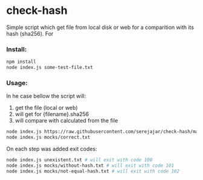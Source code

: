 # check-hash
Simple script which get file from local disk or web for a comparition with its hash (sha256). For

### Install:
```bash
npm install
node index.js some-test-file.txt
```

### Usage:
In he case bellow the script will:
1. get the file (local or web)
2. will get for {filename}.sha256
3. will compare with calculated from the file

```bash
node index.js https://raw.githubusercontent.com/serejajar/check-hash/main/mocks/correct.txt
node index.js mocks/correct.txt
```
On each step was added exit codes:

```bash
node index.js unexistent.txt # will exit with code 100
node index.js mocks/without-hash.txt # will exit with code 101
node index.js mocks/not-equal-hash.txt # will exit with code 102
```
